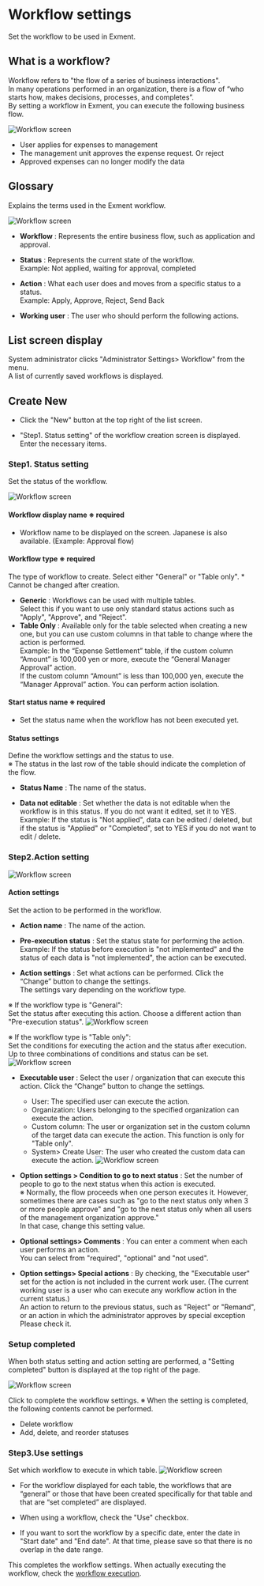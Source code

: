 # Workflow settings
Set the workflow to be used in Exment.

## What is a workflow?
Workflow refers to "the flow of a series of business interactions".  
In many operations performed in an organization, there is a flow of “who starts how, makes decisions, processes, and completes”.  
By setting a workflow in Exment, you can execute the following business flow.  

![Workflow screen](img/workflow/workflow1.png)  
- User applies for expenses to management
- The management unit approves the expense request. Or reject
- Approved expenses can no longer modify the data

## Glossary
Explains the terms used in the Exment workflow.  

![Workflow screen](img/workflow/workflow2.png)  

- **Workflow** : Represents the entire business flow, such as application and approval.

- **Status** : Represents the current state of the workflow.  
Example: Not applied, waiting for approval, completed

- **Action** : What each user does and moves from a specific status to a status.  
Example: Apply, Approve, Reject, Send Back

- **Working user** : The user who should perform the following actions.

## List screen display
System administrator clicks "Administrator Settings> Workflow" from the menu.  
A list of currently saved workflows is displayed.  

## Create New

- Click the "New" button at the top right of the list screen.

- "Step1. Status setting" of the workflow creation screen is displayed. Enter the necessary items.

### Step1. Status setting
Set the status of the workflow.

![Workflow screen](img/workflow/workflow_status1.png)  

#### Workflow display name ※ required
- Workflow name to be displayed on the screen. Japanese is also available. (Example: Approval flow)

#### Workflow type ※ required
The type of workflow to create. Select either "General" or "Table only". * Cannot be changed after creation.  

- **Generic** : Workflows can be used with multiple tables.  
Select this if you want to use only standard status actions such as "Apply", "Approve", and "Reject".  
- **Table Only** :  Available only for the table selected when creating a new one, but you can use custom columns in that table to change where the action is performed.  
Example: In the “Expense Settlement” table, if the custom column “Amount” is 100,000 yen or more, execute the “General Manager Approval” action.  
If the custom column “Amount” is less than 100,000 yen, execute the “Manager Approval” action. You can perform action isolation.

#### Start status name ※ required
- Set the status name when the workflow has not been executed yet.

#### Status settings
Define the workflow settings and the status to use.  
※ The status in the last row of the table should indicate the completion of the flow.

- **Status Name** : The name of the status.

- **Data not editable** : Set whether the data is not editable when the workflow is in this status. If you do not want it edited, set it to YES.  
Example: If the status is "Not applied", data can be edited / deleted, but if the status is "Applied" or "Completed", set to YES if you do not want to edit / delete.  

### Step2.Action setting

![Workflow screen](img/workflow/workflow_action0.png)  

#### Action settings
Set the action to be performed in the workflow.  

- **Action name** : The name of the action.

- **Pre-execution status** : Set the status state for performing the action.  
Example: If the status before execution is "not implemented" and the status of each data is "not implemented", the action can be executed.

- **Action settings** : Set what actions can be performed. Click the “Change” button to change the settings.  
The settings vary depending on the workflow type.  
  
※ If the workflow type is "General":  
Set the status after executing this action. Choose a different action than "Pre-execution status".
![Workflow screen](img/workflow/workflow_action1.png)
  
※ If the workflow type is "Table only":  
Set the conditions for executing the action and the status after execution.  
Up to three combinations of conditions and status can be set.
![Workflow screen](img/workflow/workflow_action3.png)

- **Executable user** :  Select the user / organization that can execute this action. Click the “Change” button to change the settings.  
    - User: The specified user can execute the action.
    - Organization: Users belonging to the specified organization can execute the action.
    - Custom column: The user or organization set in the custom column of the target data can execute the action. This function is only for "Table only".
    - System> Create User: The user who created the custom data can execute the action.
![Workflow screen](img/workflow/workflow_action4.png)  

- **Option settings > Condition to go to next status** : Set the number of people to go to the next status when this action is executed.  
※ Normally, the flow proceeds when one person executes it. However, sometimes there are cases such as "go to the next status only when 3 or more people approve" and "go to the next status only when all users of the management organization approve."  
In that case, change this setting value.  

- **Optional settings> Comments** : You can enter a comment when each user performs an action.  
You can select from "required", "optional" and "not used".

- **Option settings> Special actions** : By checking, the "Executable user" set for the action is not included in the current work user. (The current working user is a user who can execute any workflow action in the current status.)  
An action to return to the previous status, such as "Reject" or "Remand", or an action in which the administrator approves by special exception Please check it.

### Setup completed
When both status setting and action setting are performed, a "Setting completed" button is displayed at the top right of the page.

![Workflow screen](img/workflow/workflow_beginning1.png)  

Click to complete the workflow settings.
※ When the setting is completed, the following contents cannot be performed.

- Delete workflow
- Add, delete, and reorder statuses

### Step3.Use settings
Set which workflow to execute in which table.
![Workflow screen](img/workflow/workflow_beginning2.png)  

- For the workflow displayed for each table, the workflows that are “general” or those that have been created specifically for that table and that are “set completed” are displayed.

- When using a workflow, check the "Use" checkbox.  

- If you want to sort the workflow by a specific date, enter the date in "Start date" and "End date". At that time, please save so that there is no overlap in the date range.

This completes the workflow settings.
When actually executing the workflow, check the [workflow execution](/workflow_execution).